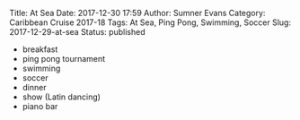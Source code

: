Title: At Sea
Date: 2017-12-30 17:59
Author: Sumner Evans
Category: Caribbean Cruise 2017-18
Tags: At Sea, Ping Pong, Swimming, Soccer
Slug: 2017-12-29-at-sea
Status: published

- breakfast
- ping pong tournament
- swimming
- soccer
- dinner
- show (Latin dancing)
- piano bar
